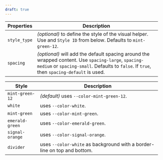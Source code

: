 ```yaml
---
draft: true
---
```


| Properties   | Description                                                                                                                                                                                     |
| ------------ | ----------------------------------------------------------------------------------------------------------------------------------------------------------------------------------------------- |
| `style_type` | _(optional)_ to define the style of the visual helper. Use and `Style ID` from below. Defaults to `mint-green-12`.                                                                              |
| `spacing`    | _(optional)_ will add the default spacing around the wrapped content. Use `spacing-large`, `spacing-medium` or `spacing-small`. Defaults to `false`. If `true`, then `spacing-default` is used. |

| Style           | Description                                                              |
| --------------- | ------------------------------------------------------------------------ |
| `mint-green-12` | _(default)_ uses `--color-mint-green-12`.                                |
| `white`         | uses `--color-white`.                                                    |
| `mint-green`    | uses `--color-mint-green`.                                               |
| `emerald-green` | uses `--color-emerald-green`.                                            |
| `signal-orange` | uses `--color-signal-orange`.                                            |
| `divider`       | uses `--color-white` as background with a border-line on top and bottom. |
